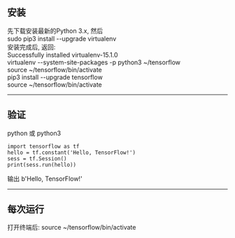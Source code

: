 ## 安装
先下载安装最新的Python 3.x, 然后  
sudo pip3 install --upgrade virtualenv    
安装完成后, 返回:  
Successfully installed virtualenv-15.1.0  
virtualenv --system-site-packages -p python3 ~/tensorflow  
source ~/tensorflow/bin/activate  
pip3 install --upgrade tensorflow   
source ~/tensorflow/bin/activate 

---
## 验证 
python 或 python3  

```
import tensorflow as tf
hello = tf.constant('Hello, TensorFlow!')
sess = tf.Session()
print(sess.run(hello))  
``` 
输出 b'Hello, TensorFlow!'

---

## 每次运行
打开终端后: source ~/tensorflow/bin/activate
 
